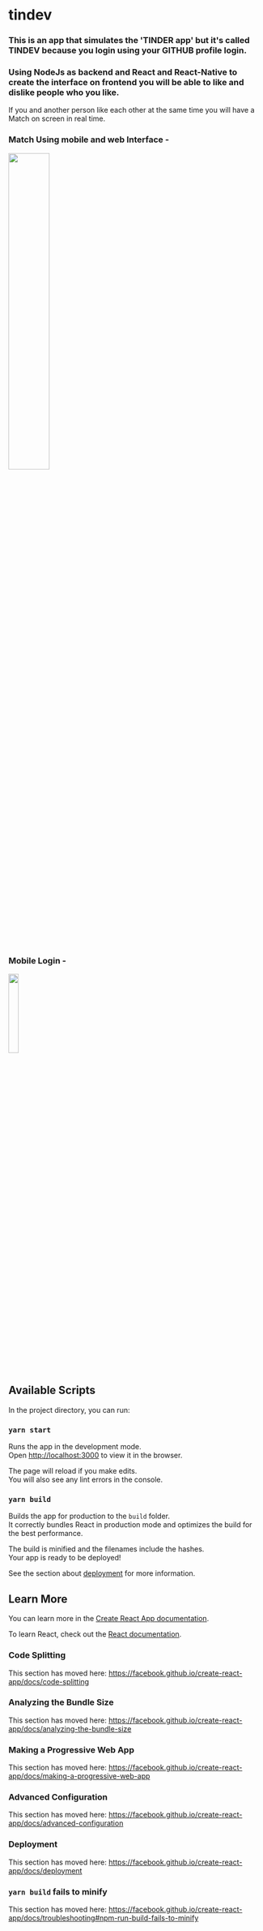 # tindev
### This is an app that simulates the 'TINDER app' but it's called TINDEV because you login using your GITHUB profile login. 

### Using NodeJs as backend and React and React-Native to create the interface on frontend you will be able to like and dislike people who you like. 
If you and another person like each other at the same time you will have a Match on screen in real time.

### Match Using mobile and web Interface -
<img src="https://user-images.githubusercontent.com/51806895/86395791-ada90a00-bc55-11ea-83f0-6610e644accc.gif"  width="40%"/>


### Mobile Login -
<img src="https://user-images.githubusercontent.com/51806895/86395864-cb766f00-bc55-11ea-8e33-64d546027c2a.gif"  width="20%"/>



## Available Scripts

In the project directory, you can run:

### `yarn start`

Runs the app in the development mode.<br />
Open [http://localhost:3000](http://localhost:3000) to view it in the browser.

The page will reload if you make edits.<br />
You will also see any lint errors in the console.

### `yarn build`

Builds the app for production to the `build` folder.<br />
It correctly bundles React in production mode and optimizes the build for the best performance.

The build is minified and the filenames include the hashes.<br />
Your app is ready to be deployed!

See the section about [deployment](https://facebook.github.io/create-react-app/docs/deployment) for more information.

## Learn More

You can learn more in the [Create React App documentation](https://facebook.github.io/create-react-app/docs/getting-started).

To learn React, check out the [React documentation](https://reactjs.org/).

### Code Splitting

This section has moved here: https://facebook.github.io/create-react-app/docs/code-splitting

### Analyzing the Bundle Size

This section has moved here: https://facebook.github.io/create-react-app/docs/analyzing-the-bundle-size

### Making a Progressive Web App

This section has moved here: https://facebook.github.io/create-react-app/docs/making-a-progressive-web-app

### Advanced Configuration

This section has moved here: https://facebook.github.io/create-react-app/docs/advanced-configuration

### Deployment

This section has moved here: https://facebook.github.io/create-react-app/docs/deployment

### `yarn build` fails to minify

This section has moved here: https://facebook.github.io/create-react-app/docs/troubleshooting#npm-run-build-fails-to-minify
